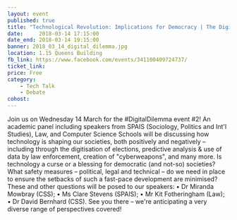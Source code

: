 ```yaml
---
layout: event
published: true
title: "Technological Revolution: Implications for Democracy | The Digital Dilemma"
date:     2018-03-14 17:15:00
date_end: 2018-03-14 19:15:00
banner: 2018_03_14_digital_dilemma.jpg
location: 1.15 Queens Building
fb_link: https://www.facebook.com/events/341100409724737/
ticket_link:
price: Free
category:
    - Tech Talk
    - Debate
cohost:
---
```


Join us on Wednesday 14 March for the #DigitalDilemma event #2!
An academic panel including speakers from SPAIS (Sociology, Politics and Int'l Studies), Law, and Computer Science Schools will be discussing how technology is shaping our societies, both positively and negatively – including through the digitisation of elections, predictive analysis & use of data by law enforcement, creation of "cyberweapons", and many more.
Is technology a curse or a blessing for democratic (and not-so) societies? What safety measures – political, legal and technical – do we need in place to ensure the setbacks of such a fast-pace development are minimised?
These and other questions will be posed to our speakers:
• Dr Miranda Mowbray (CSS);
• Ms Clare Stevens (SPAIS);
• Mr Kit Fotheringham (Law);
• Dr David Bernhard (CSS).
See you there – we're anticipating a very diverse range of perspectives covered!
